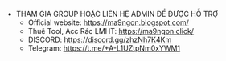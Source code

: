 - THAM GIA GROUP HOẶC LIÊN HỆ ADMIN ĐỂ ĐƯỢC HỖ TRỢ
  - Official website: https://ma9ngon.blogspot.com/
  - Thuê Tool, Acc Rác LMHT: https://ma9ngon.click/
  - DISCORD: https://discord.gg/zhzNh7K4Km
  - Telegram: https://t.me/+A-L1UZtpNm0xYWM1
